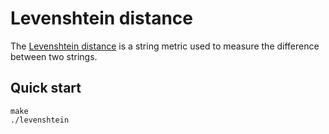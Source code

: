 # Levenshtein distance

The [Levenshtein distance](https://en.wikipedia.org/wiki/Levenshtein_distance) is a string metric used to measure the difference between two strings.

## Quick start

```console
make
./levenshtein
```
